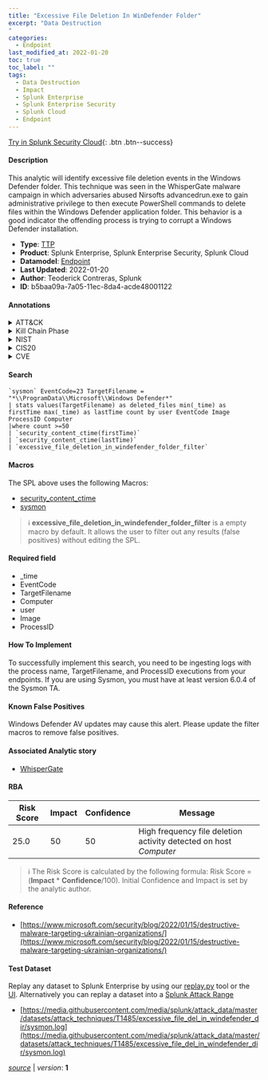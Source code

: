 ```yaml
---
title: "Excessive File Deletion In WinDefender Folder"
excerpt: "Data Destruction
"
categories:
  - Endpoint
last_modified_at: 2022-01-20
toc: true
toc_label: ""
tags:
  - Data Destruction
  - Impact
  - Splunk Enterprise
  - Splunk Enterprise Security
  - Splunk Cloud
  - Endpoint
---
```




[Try in Splunk Security Cloud](https://www.splunk.com/en_us/products/cyber-security.html){: .btn .btn--success}

#### Description

This analytic will identify excessive file deletion events in the Windows Defender folder. This technique was seen in the WhisperGate malware campaign in which adversaries abused Nirsofts advancedrun.exe to gain administrative privilege to then execute PowerShell commands to delete files within the Windows Defender application folder. This behavior is a good indicator the offending process is trying to corrupt a Windows Defender installation.

- **Type**: [TTP](https://github.com/splunk/security_content/wiki/Detection-Analytic-Types)
- **Product**: Splunk Enterprise, Splunk Enterprise Security, Splunk Cloud
- **Datamodel**: [Endpoint](https://docs.splunk.com/Documentation/CIM/latest/User/Endpoint)
- **Last Updated**: 2022-01-20
- **Author**: Teoderick Contreras, Splunk
- **ID**: b5baa09a-7a05-11ec-8da4-acde48001122


#### Annotations

<details>
  <summary>ATT&CK</summary>

<div markdown="1">


| ID             | Technique        |  Tactic             |
| -------------- | ---------------- |-------------------- |
| [T1485](https://attack.mitre.org/techniques/T1485/) | Data Destruction | Impact |

</div>
</details>


<details>
  <summary>Kill Chain Phase</summary>

<div markdown="1">

* Exploitation


</div>
</details>


<details>
  <summary>NIST</summary>

<div markdown="1">

* DE.CM



</div>
</details>

<details>
  <summary>CIS20</summary>

<div markdown="1">

* CIS 3
* CIS 5
* CIS 16



</div>
</details>

<details>
  <summary>CVE</summary>

<div markdown="1">


</div>
</details>

#### Search 

```
`sysmon` EventCode=23 TargetFilename = "*\\ProgramData\\Microsoft\\Windows Defender*" 
| stats values(TargetFilename) as deleted_files min(_time) as firstTime max(_time) as lastTime count by user EventCode Image ProcessID Computer 
|where count >=50 
| `security_content_ctime(firstTime)` 
| `security_content_ctime(lastTime)` 
| `excessive_file_deletion_in_windefender_folder_filter`
```

#### Macros
The SPL above uses the following Macros:
* [security_content_ctime](https://github.com/splunk/security_content/blob/develop/macros/security_content_ctime.yml)
* [sysmon](https://github.com/splunk/security_content/blob/develop/macros/sysmon.yml)

> :information_source:
> **excessive_file_deletion_in_windefender_folder_filter** is a empty macro by default. It allows the user to filter out any results (false positives) without editing the SPL.

#### Required field
* _time
* EventCode
* TargetFilename
* Computer
* user
* Image
* ProcessID


#### How To Implement
To successfully implement this search, you need to be ingesting logs with the process name, TargetFilename, and ProcessID executions from your endpoints. If you are using Sysmon, you must have at least version 6.0.4 of the Sysmon TA.

#### Known False Positives
Windows Defender AV updates may cause this alert. Please update the filter macros to remove false positives.

#### Associated Analytic story
* [WhisperGate](/stories/whispergate)




#### RBA

| Risk Score  | Impact      | Confidence   | Message      |
| ----------- | ----------- |--------------|--------------|
| 25.0 | 50 | 50 | High frequency file deletion activity detected on host $Computer$ |


> :information_source:
> The Risk Score is calculated by the following formula: Risk Score = (**Impact** * **Confidence**/100). Initial Confidence and Impact is set by the analytic author. 

#### Reference

* [https://www.microsoft.com/security/blog/2022/01/15/destructive-malware-targeting-ukrainian-organizations/](https://www.microsoft.com/security/blog/2022/01/15/destructive-malware-targeting-ukrainian-organizations/)



#### Test Dataset
Replay any dataset to Splunk Enterprise by using our [replay.py](https://github.com/splunk/attack_data#using-replaypy) tool or the [UI](https://github.com/splunk/attack_data#using-ui).
Alternatively you can replay a dataset into a [Splunk Attack Range](https://github.com/splunk/attack_range#replay-dumps-into-attack-range-splunk-server)


* [https://media.githubusercontent.com/media/splunk/attack_data/master/datasets/attack_techniques/T1485/excessive_file_del_in_windefender_dir/sysmon.log](https://media.githubusercontent.com/media/splunk/attack_data/master/datasets/attack_techniques/T1485/excessive_file_del_in_windefender_dir/sysmon.log)



[*source*](https://github.com/splunk/security_content/tree/develop/detections/endpoint/excessive_file_deletion_in_windefender_folder.yml) \| *version*: **1**